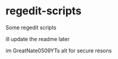 # regedit-scripts
Some regedit scripts

ill update the readme later

im GreatNate0509YTs alt for secure resons
